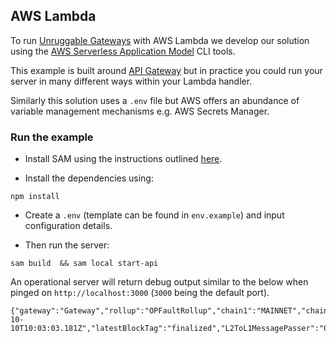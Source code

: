 ## AWS Lambda

To run [Unruggable Gateways](https://github.com/unruggable-labs/unruggable-gateways) with AWS Lambda we develop our solution using the [AWS Serverless Application Model](https://docs.aws.amazon.com/serverless-application-model/) CLI tools.

This example is built around [API Gateway](https://docs.aws.amazon.com/apigateway/latest/developerguide/welcome.html) but in practice you could run your server in many different ways within your Lambda handler.

Similarly this solution uses a `.env` file but AWS offers an abundance of variable management mechanisms e.g. AWS Secrets Manager.

### Run the example

- Install SAM using the instructions outlined [here](https://docs.aws.amazon.com/serverless-application-model/latest/developerguide/install-sam-cli.html).

- Install the dependencies using:

```
npm install
```

- Create a `.env` (template can be found in `env.example`) and input configuration details.

- Then run the server:

```
sam build  && sam local start-api
```

An operational server will return debug output similar to the below when pinged on `http://localhost:3000` (`3000` being the default port).

```
{"gateway":"Gateway","rollup":"OPFaultRollup","chain1":"MAINNET","chain2":"OP","since":"2024-10-10T10:03:03.181Z","latestBlockTag":"finalized","L2ToL1MessagePasser":"0x4200000000000000000000000000000000000016","OptimismPortal":"0xbEb5Fc579115071764c7423A4f12eDde41f106Ed","GameFinder":"0x475a86934805ef2c52ef61a8fed644d4c9ac91d8","gameTypeBitMask":0,"minAgeSec":0,"commit":"2858","proofs":0,"cached":0}
```